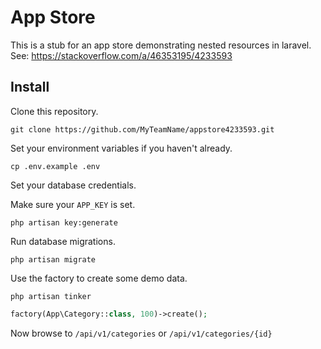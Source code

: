 # App Store

This is a stub for an app store demonstrating nested resources in laravel.
See: https://stackoverflow.com/a/46353195/4233593

## Install

Clone this repository.

    git clone https://github.com/MyTeamName/appstore4233593.git

Set your environment variables if you haven't already.

    cp .env.example .env

Set your database credentials.

Make sure your `APP_KEY` is set.

    php artisan key:generate

Run database migrations.

    php artisan migrate

Use the factory to create some demo data.

    php artisan tinker

```php
factory(App\Category::class, 100)->create();
```

Now browse to `/api/v1/categories` or `/api/v1/categories/{id}`
